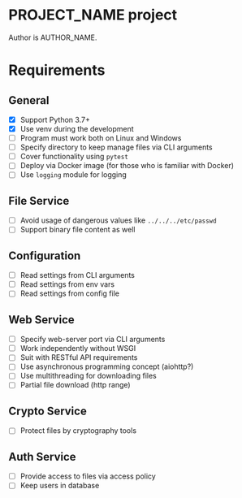 
# PROJECT_NAME project

Author is AUTHOR_NAME.

# Requirements

## General

- [x] Support Python 3.7+
- [x] Use venv during the development
- [ ] Program must work both on Linux and Windows
- [ ] Specify directory to keep manage files via CLI arguments
- [ ] Cover functionality using `pytest`
- [ ] Deploy via Docker image (for those who is familiar with Docker)
- [ ] Use `logging` module for logging

## File Service

- [ ] Avoid usage of dangerous values like `../../../etc/passwd`
- [ ] Support binary file content as well

## Configuration

- [ ] Read settings from CLI arguments
- [ ] Read settings from env vars
- [ ] Read settings from config file

## Web Service

- [ ] Specify web-server port via CLI arguments
- [ ] Work independently without WSGI
- [ ] Suit with RESTful API requirements
- [ ] Use asynchronous programming concept (aiohttp?)
- [ ] Use multithreading for downloading files
- [ ] Partial file download (http range)

## Crypto Service

- [ ] Protect files by cryptography tools

## Auth Service

- [ ] Provide access to files via access policy
- [ ] Keep users in database
